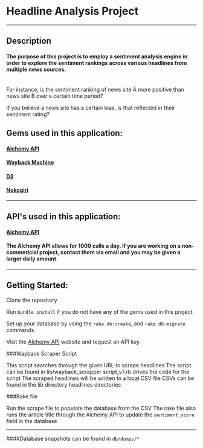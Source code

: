 # Headline Analysis Project
------
## Description

#### The purpose of this project is to employ a sentiment analysis engine in order to explore the sentiment rankings across various headlines from multiple news sources.
<br>
For instance, is the sentiment ranking of news site A more positive than news site B over a certain time period?

If you believe a news site has a certain bias, is that reflected in their sentiment rating?
<br>
## Gems used in this application: 

#### [Alchemy API](https://github.com/technekes/alchemy-api-rb)
#### [Wayback Machine](https://github.com/XOlator/wayback_gem)
#### [D3](https://github.com/emilford/d3js-rails)
#### [Nokogiri](https://github.com/sparklemotion/nokogiri)

------

## API's used in this application:

#### [Alchemy API](http://www.alchemyapi.com/)
#### The Alchemy API allows for 1000 calls a day. If you are working on a non-commericial project, contact them via email and you may be given a larger daily amount.

------

## Getting Started:

Clone the repository

Run `bundle install` if you do not have any of the gems used in this project.

Set up your database by using the `rake db:create`, and `rake db:migrate` commands

Visit the [Alchemy API](http://www.alchemyapi.com/) website and request an API key.

###Wayback Scraper Script

This script searches through the given URL to scrape headlines
The script can be found in lib/wayback_scrapper
script_v7.rb drives the code for the script
The scraped headlines will be written to a local CSV file
CSVs can be found in the lib directory headlines directories

###Rake file

Run the scrape file to populate the database from the CSV
The rake file also runs the article title through the Alchemy API to update the `sentiment_score` field in the database

---
####Database snapshots can be found in `db/dumps/*`
